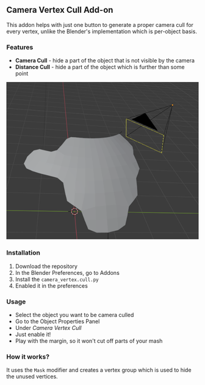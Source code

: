 ## Camera Vertex Cull Add-on

This addon helps with just one button to generate a proper camera cull for every vertex, unlike the Blender's implementation which is per-object basis. 

### Features

 - **Camera Cull** - hide a part of the object that is not visible by the camera
 - **Distance Cull** - hide a part of the object which is further than some point

![Example](https://raw.githubusercontent.com/mitkonikov/big-bang-resources/master/blender/CameraVertexCull/Example_01.PNG)

### Installation

1. Download the repository
2. In the Blender Preferences, go to Addons
3. Install the `camera_vertex.cull.py`
4. Enabled it in the preferences

### Usage

 - Select the object you want to be camera culled
 - Go to the Object Properties Panel
 - Under *Camera Vertex Cull*
 - Just enable it!
 - Play with the margin, so it won't cut off parts of your mash

### How it works?

It uses the `Mask` modifier and creates a vertex group which is used to hide the unused vertices.